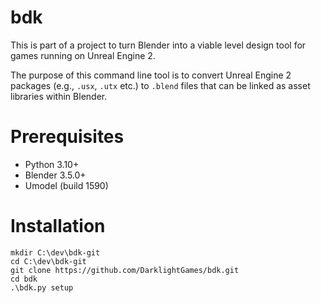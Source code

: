 # bdk

This is part of a project to turn Blender into a viable level design tool for games running on Unreal Engine 2.

The purpose of this command line tool is to convert Unreal Engine 2 packages (e.g., `.usx`, `.utx` etc.) to `.blend` files that can be linked as asset libraries within Blender.

# Prerequisites
* Python 3.10+
* Blender 3.5.0+
* Umodel (build 1590)

# Installation

```commandline
mkdir C:\dev\bdk-git
cd C:\dev\bdk-git
git clone https://github.com/DarklightGames/bdk.git
cd bdk
.\bdk.py setup
```
